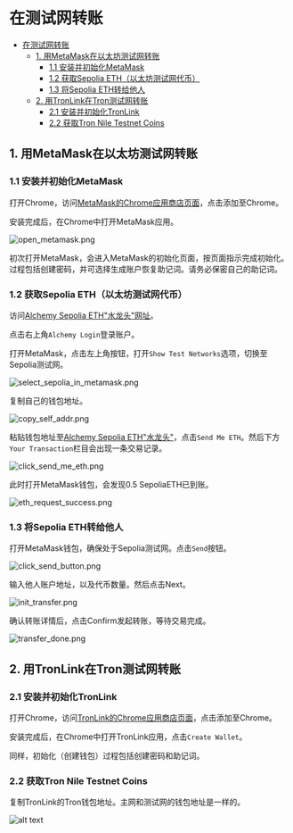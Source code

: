 # 在测试网转账

- [在测试网转账](#在测试网转账)
  - [1. 用MetaMask在以太坊测试网转账](#1-用metamask在以太坊测试网转账)
    - [1.1 安装并初始化MetaMask](#11-安装并初始化metamask)
    - [1.2 获取Sepolia ETH（以太坊测试网代币）](#12-获取sepolia-eth以太坊测试网代币)
    - [1.3 将Sepolia ETH转给他人](#13-将sepolia-eth转给他人)
  - [2. 用TronLink在Tron测试网转账](#2-用tronlink在tron测试网转账)
    - [2.1 安装并初始化TronLink](#21-安装并初始化tronlink)
    - [2.2 获取Tron Nile Testnet Coins](#22-获取tron-nile-testnet-coins)


## 1. 用MetaMask在以太坊测试网转账

### 1.1 安装并初始化MetaMask

打开Chrome，访问[MetaMask的Chrome应用商店页面](https://chromewebstore.google.com/detail/metamask/nkbihfbeogaeaoehlefnkodbefgpgknn?hl=zh-CN&utm_source=ext_sidebar)，点击添加至Chrome。

安装完成后，在Chrome中打开MetaMask应用。

![open_metamask.png](./image/open_metamask.png)

初次打开MetaMask，会进入MetaMask的初始化页面，按页面指示完成初始化。过程包括创建密码，并可选择生成账户恢复助记词。请务必保密自己的助记词。


### 1.2 获取Sepolia ETH（以太坊测试网代币）

访问[Alchemy Sepolia ETH"水龙头"网址](https://www.alchemy.com/faucets/ethereum-sepolia)。

点击右上角`Alchemy Login`登录账户。


打开MetaMask，点击左上角按钮，打开`Show Test Networks`选项，切换至Sepolia测试网。

![select_sepolia_in_metamask.png](./image/select_sepolia_in_metamask.png)


复制自己的钱包地址。


![copy_self_addr.png](./image/copy_self_addr.png)

粘贴钱包地址至[Alchemy Sepolia ETH"水龙头"](https://www.alchemy.com/faucets/ethereum-sepolia)，点击`Send Me ETH`。然后下方`Your Transaction`栏目会出现一条交易记录。


![click_send_me_eth.png](./image/click_send_me_eth.png)

此时打开MetaMask钱包，会发现0.5 SepoliaETH已到账。

![eth_request_success.png](./image/eth_request_success.png)


### 1.3 将Sepolia ETH转给他人

打开MetaMask钱包，确保处于Sepolia测试网。点击`Send`按钮。

![click_send_button.png](./image/click_send_button.png)

输入他人账户地址，以及代币数量。然后点击Next。


![init_transfer.png](./image/init_transfer.png)

确认转账详情后，点击Confirm发起转账，等待交易完成。

![transfer_done.png](./image/transfer_done.png)


## 2. 用TronLink在Tron测试网转账


### 2.1 安装并初始化TronLink

打开Chrome，访问[TronLink的Chrome应用商店页面](https://chromewebstore.google.com/detail/tronlink/ibnejdfjmmkpcnlpebklmnkoeoihofec?hl=zh-CN&utm_source=ext_sidebar)，点击添加至Chrome。


安装完成后，在Chrome中打开TronLink应用，点击`Create Wallet`。

同样，初始化（创建钱包）过程包括创建密码和助记词。

### 2.2 获取Tron Nile Testnet Coins 

复制TronLink的Tron钱包地址。主网和测试网的钱包地址是一样的。

![alt text](image.png)

